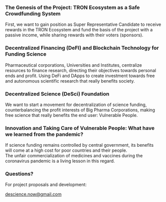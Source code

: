### The Genesis of the Project: TRON Ecosystem as a Safe Crowdfunding System

First, we want to gain position as Super Representative Candidate to receive rewards in the TRON Ecosystem and fund the basis of the project with a passive income, while sharing rewards with their voters (sponsors).

### Decentralized Financing (DeFI) and Blockchain Technology for Funding Science

Pharmaceutical corporations, Universities and Institutes, centralize resources to finance research, directing their objectives towards personal ends and profit. Using DeFi and DApps to create investment towards free and autonomous scientific research that really benefits society.

### Decentralized Science (DeSci) Foundation

We want to start a movement for decentralization of science funding, counterbalancing the profit interests of Big Pharma Corporations, making free science that really benefits the end user: Vulnerable People.

### Innovation and Taking Care of Vulnerable People: What have we learned from the pandemic?

If science funding remains controlled by central government, its benefits will come at a high cost for poor countries and their people.  
The unfair commercialization of medicines and vaccines during the coronavirus pandemic is a living lesson in this regard.

### Questions?
For project proposals and development:

descience.now@gmail.com
